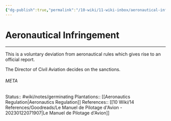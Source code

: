 ```yaml
---
{"dg-publish":true,"permalink":"/10-wiki/11-wiki-inbox/aeronautical-infringement-20230123105215/"}
---
```


# Aeronautical Infringement
---
This is a voluntary deviation from aeronautical rules which gives rise to an official report.

The Director of Civil Aviation decides on the sanctions.



###### META
Status:: #wiki/notes/germinating 
Plantations:: [[Aeronautics Regulation\|Aeronautics Regulation]]
References:: [[10 Wiki/14 References/Goodreads/Le Manuel de Pilotage d'Avion - 20230122071907\|Le Manuel de Pilotage d'Avion]]
